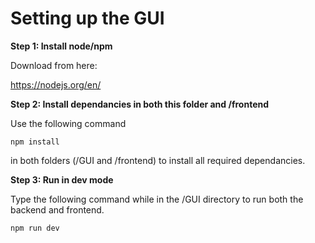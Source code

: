 # Setting up the GUI

**Step 1: Install node/npm**

Download from here:

https://nodejs.org/en/

**Step 2: Install dependancies in both this folder and /frontend**

Use the following command
```
npm install
```
in both folders (/GUI and /frontend) to install all required dependancies.

**Step 3: Run in dev mode**

Type the following command while in the /GUI directory to run both the backend and frontend.
```
npm run dev
```
